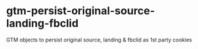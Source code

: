 # gtm-persist-original-source-landing-fbclid
GTM objects to persist original source, landing &amp; fbclid as 1st party cookies 
